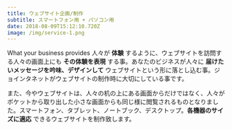 ```yaml
---
title: ウェブサイト企画/制作
subtitle: スマートフォン用 + パソコン用
date: 2018-08-09T15:12:10.720Z
image: /img/service-1.png
---
```

What your business provides 人々が **体験** するように、ウェブサイトを訪問する人々の画面上にも **その体験を表現** する事。あなたのビジネスが人々に **届けたいメッセージを吟味、デザインして** ウェブサイトという形に落とし込む事。ジョインタネットがウェブサイトの制作時に大切にしている事です。


また、今やウェブサイトは、人々の机の上にある画面からだけではなく、人々がポケットから取り出した小さな画面からも同じ様に閲覧されるものとなりました。スマートフォン、タブレット、ノートブック、デスクトップ。**各機器のサイズに適応** できるウェブサイトを制作致します。
